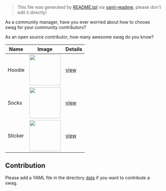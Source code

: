 > This file was generated by [README.tpl](README.tpl) via [yaml-readme](https://github.com/LinuxSuRen/yaml-readme), please don't edit it directly!


As a community manager, have you ever worried about how to choose swag for your community contributors?

As an open source contributor, how many awesome swag do you know?

| Name | Image | Details |
|---|---|---|
| Hoodie | <img src="https://cdn.shopify.com/s/files/1/0082/9879/0963/products/CDF-Hoodie-_2.png" height="100"/> | [view](data/hoodie.yaml) |
| Socks | <img src="https://cdn.shopify.com/s/files/1/0082/9879/0963/products/Design-6_1.png?v=1649771963" height="100"/> | [view](data/socks.yaml) |
| Sticker | <img src="https://cdn.shopify.com/s/files/1/0082/9879/0963/products/2990660.png" height="100"/> | [view](data/sticker.yaml) |

## Contribution
Please add a YAML file in the directory [data](data) if you want to contribute a swag.
